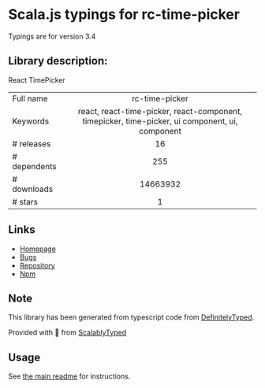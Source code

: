 
# Scala.js typings for rc-time-picker

Typings are for version 3.4

## Library description:
React TimePicker

|                    |                 |
| ------------------ | :-------------: |
| Full name          | rc-time-picker |
| Keywords           | react, react-time-picker, react-component, timepicker, time-picker, ui component, ui, component |
| # releases         | 16 |
| # dependents       | 255 |
| # downloads        | 14663932 |
| # stars            | 1 |

## Links
- [Homepage](http://github.com/react-component/time-picker)
- [Bugs](http://github.com/react-component/time-picker/issues)
- [Repository](https://github.com/react-component/time-picker)
- [Npm](https://www.npmjs.com/package/rc-time-picker)
    


## Note
This library has been generated from typescript code from [DefinitelyTyped](https://definitelytyped.org).

Provided with :purple_heart: from [ScalablyTyped](https://github.com/oyvindberg/ScalablyTyped)

## Usage
See [the main readme](../../readme.md) for instructions.


